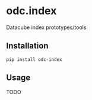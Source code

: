 odc.index
=========

Datacube index prototypes/tools

Installation
------------

```
pip install odc-index
```

Usage
-----

TODO
